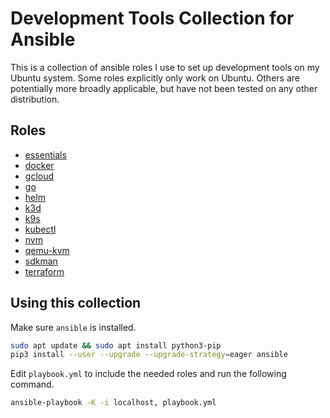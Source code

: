 # Development Tools Collection for Ansible

This is a collection of ansible roles I use to set up development tools on my Ubuntu system. Some roles explicitly only work on Ubuntu. Others are potentially more broadly applicable, but have not been tested on any other distribution.

## Roles

- [essentials](roles/essentials)
- [docker](roles/docker)
- [gcloud](roles/gcloud)
- [go](roles/go)
- [helm](roles/helm)
- [k3d](roles/k3d)
- [k9s](roles/k9s)
- [kubectl](roles/kubectl)
- [nvm](roles/nvm)
- [qemu-kvm](roles/qemu-kvm)
- [sdkman](roles/sdkman)
- [terraform](roles/terraform)

## Using this collection

Make sure `ansible` is installed.

```sh
sudo apt update && sudo apt install python3-pip
pip3 install --user --upgrade --upgrade-strategy=eager ansible
```

Edit `playbook.yml` to include the needed roles and run the following command.

```sh
ansible-playbook -K -i localhost, playbook.yml
```
